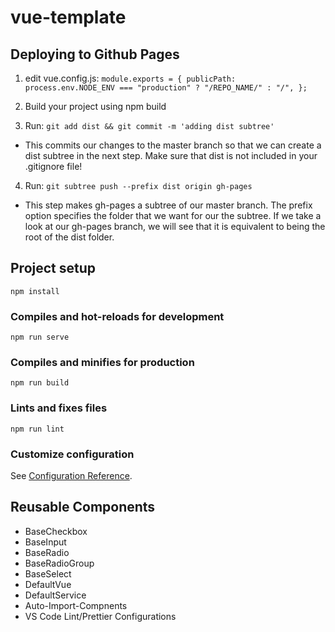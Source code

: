 # vue-template

## Deploying to Github Pages

1. edit vue.config.js:
`module.exports = {
  publicPath: process.env.NODE_ENV === "production" ? "/REPO_NAME/" : "/",
};`

2. Build your project using npm build

3. Run: `git add dist && git commit -m 'adding dist subtree'`
  - This commits our changes to the master branch so that we can create a dist subtree in the next step. Make sure that dist is not included in your .gitignore file!

4. Run: `git subtree push --prefix dist origin gh-pages`
  - This step makes gh-pages a subtree of our master branch. The prefix option specifies the folder that we want for our the subtree. If we take a look at our gh-pages branch, we will see that it is equivalent to being the root of the dist folder.
 


## Project setup
```
npm install
```

### Compiles and hot-reloads for development
```
npm run serve
```

### Compiles and minifies for production
```
npm run build
```

### Lints and fixes files
```
npm run lint
```

### Customize configuration
See [Configuration Reference](https://cli.vuejs.org/config/).

## Reusable Components

- BaseCheckbox
- BaseInput
- BaseRadio
- BaseRadioGroup
- BaseSelect
- DefaultVue
- DefaultService
- Auto-Import-Compnents
- VS Code Lint/Prettier Configurations
